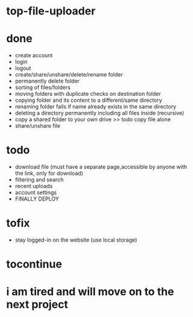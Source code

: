 # top-file-uploader

# done

- create account
- login
- logout
- create/share/unshare/delete/rename folder
- permanently delete folder
- sorting of files/folders
- moving folders with duplicate checks on destination folder
- copying folder and its content to a different/same directory
- renaming folder fails if name already exists in the same directory
- deleting a directory permanently including all files inside (recursive)
- copy a shared folder to your own drive >> todo copy file alone
- share/unshare file

# todo

- download file (must have a separate page,accessible by anyone with the link, only for download)
- filtering and search
- recent uploads
- account settings
- FINALLY DEPLOY

# tofix

- stay logged-in on the website (use local storage)

# tocontinue

# i am tired and will move on to the next project
